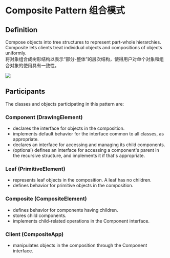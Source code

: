 # Composite Pattern 组合模式
## Definition

Compose objects into tree structures to represent part-whole hierarchies. Composite lets clients treat individual objects and compositions of objects uniformly.
<br>将对象组合成树形结构以表示“部分-整体”的层次结构，使得用户对单个对象和组合对象的使用具有一致性。

![](https://github.com/QianMo/Unity-Design-Pattern/blob/master/UML_Picture/composite.gif)


## Participants

The classes and objects participating in this pattern are:

### Component   (DrawingElement)
* declares the interface for objects in the composition.
* implements default behavior for the interface common to all classes, as appropriate.
* declares an interface for accessing and managing its child components.
* (optional) defines an interface for accessing a component's parent in the recursive structure, and implements it if that's appropriate.

### Leaf   (PrimitiveElement)
* represents leaf objects in the composition. A leaf has no children.
* defines behavior for primitive objects in the composition.

### Composite   (CompositeElement)
* defines behavior for components having children.
* stores child components.
* implements child-related operations in the Component interface.

### Client  (CompositeApp)
* manipulates objects in the composition through the Component interface.

